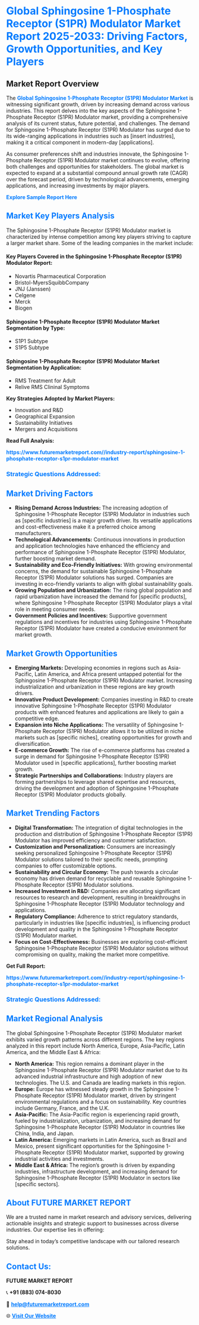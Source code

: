 <h1 style="color: #007BFF;">Global Sphingosine 1-Phosphate Receptor (S1PR) Modulator Market Report 2025-2033: Driving Factors, Growth Opportunities, and Key Players</h1>

<section id="overview">
<h2>Market Report Overview</h2>
<p>The <a href="https://www.futuremarketreport.com//industry-report/sphingosine-1-phosphate-receptor-s1pr-modulator-market" style="color: #007BFF; text-decoration: none;"><strong>Global Sphingosine 1-Phosphate Receptor (S1PR) Modulator Market</strong></a> is witnessing significant growth, driven by increasing demand across various industries. This report delves into the key aspects of the Sphingosine 1-Phosphate Receptor (S1PR) Modulator market, providing a comprehensive analysis of its current status, future potential, and challenges. The demand for Sphingosine 1-Phosphate Receptor (S1PR) Modulator has surged due to its wide-ranging applications in industries such as [insert industries], making it a critical component in modern-day [applications].</p>
<p>As consumer preferences shift and industries innovate, the Sphingosine 1-Phosphate Receptor (S1PR) Modulator market continues to evolve, offering both challenges and opportunities for stakeholders. The global market is expected to expand at a substantial compound annual growth rate (CAGR) over the forecast period, driven by technological advancements, emerging applications, and increasing investments by major players.</p>
</section>

<section id="overview">
<p><a href="https://www.futuremarketreport.com//request-sample/reportId=53352" style="color: #007BFF; text-decoration: none;"><strong>Explore Sample Report Here</strong></a></p>
</section>

<section id="key-players">
<h2 style="color: #007BFF;">Market Key Players Analysis</h2>
<p>The Sphingosine 1-Phosphate Receptor (S1PR) Modulator market is characterized by intense competition among key players striving to capture a larger market share. Some of the leading companies in the market include:</p>
<h4>Key Players Covered in the Sphingosine 1-Phosphate Receptor (S1PR) Modulator Report:</h4>
<ul><li>Novartis Pharmaceutical Corporation</li><li>Bristol-MyersSquibbCompany</li><li>JNJ (Janssen)</li><li>Celgene</li><li>Merck</li><li>Biogen</li></ul>
<h4>Sphingosine 1-Phosphate Receptor (S1PR) Modulator Market Segmentation by Type:</h4>
<ul><li>S1P1 Subtype</li><li>S1P5 Subtype</li></ul>

<h4>Sphingosine 1-Phosphate Receptor (S1PR) Modulator Market Segmentation by Application:</h4>
<ul><li>RMS Treatment for Adult</li><li>Relive RMS Clininal Symptoms</li></ul>
<p><strong>Key Strategies Adopted by Market Players:</strong></p>
<ul>
<li>Innovation and R&D</li>
<li>Geographical Expansion</li>
<li>Sustainability Initiatives</li>
<li>Mergers and Acquisitions</li>
</ul>
</section>

<section>
<p><strong>Read Full Analysis: </strong></p><a href="https://www.futuremarketreport.com//industry-report/sphingosine-1-phosphate-receptor-s1pr-modulator-market" style="color: #007BFF; text-decoration: none;"><strong>https://www.futuremarketreport.com//industry-report/sphingosine-1-phosphate-receptor-s1pr-modulator-market</strong></a>
<h3 style="color: #007BFF;">Strategic Questions Addressed:</h3>
</section>

<section id="driving-factors">
<h2 style="color: #007BFF;">Market Driving Factors</h2>
<ul>
<li><strong>Rising Demand Across Industries:</strong> The increasing adoption of Sphingosine 1-Phosphate Receptor (S1PR) Modulator in industries such as [specific industries] is a major growth driver. Its versatile applications and cost-effectiveness make it a preferred choice among manufacturers.</li>
<li><strong>Technological Advancements:</strong> Continuous innovations in production and application technologies have enhanced the efficiency and performance of Sphingosine 1-Phosphate Receptor (S1PR) Modulator, further boosting market demand.</li>
<li><strong>Sustainability and Eco-Friendly Initiatives:</strong> With growing environmental concerns, the demand for sustainable Sphingosine 1-Phosphate Receptor (S1PR) Modulator solutions has surged. Companies are investing in eco-friendly variants to align with global sustainability goals.</li>
<li><strong>Growing Population and Urbanization:</strong> The rising global population and rapid urbanization have increased the demand for [specific products], where Sphingosine 1-Phosphate Receptor (S1PR) Modulator plays a vital role in meeting consumer needs.</li>
<li><strong>Government Policies and Incentives:</strong> Supportive government regulations and incentives for industries using Sphingosine 1-Phosphate Receptor (S1PR) Modulator have created a conducive environment for market growth.</li>
</ul>
</section>

<section id="growth-opportunities">
<h2 style="color: #007BFF;">Market Growth Opportunities</h2>
<ul>
<li><strong>Emerging Markets:</strong> Developing economies in regions such as Asia-Pacific, Latin America, and Africa present untapped potential for the Sphingosine 1-Phosphate Receptor (S1PR) Modulator market. Increasing industrialization and urbanization in these regions are key growth drivers.</li>
<li><strong>Innovative Product Development:</strong> Companies investing in R&D to create innovative Sphingosine 1-Phosphate Receptor (S1PR) Modulator products with enhanced features and applications are likely to gain a competitive edge.</li>
<li><strong>Expansion into Niche Applications:</strong> The versatility of Sphingosine 1-Phosphate Receptor (S1PR) Modulator allows it to be utilized in niche markets such as [specific niches], creating opportunities for growth and diversification.</li>
<li><strong>E-commerce Growth:</strong> The rise of e-commerce platforms has created a surge in demand for Sphingosine 1-Phosphate Receptor (S1PR) Modulator used in [specific applications], further boosting market growth.</li>
<li><strong>Strategic Partnerships and Collaborations:</strong> Industry players are forming partnerships to leverage shared expertise and resources, driving the development and adoption of Sphingosine 1-Phosphate Receptor (S1PR) Modulator products globally.</li>
</ul>
</section>

<section id="trending-factors">
<h2 style="color: #007BFF;">Market Trending Factors</h2>
<ul>
<li><strong>Digital Transformation:</strong> The integration of digital technologies in the production and distribution of Sphingosine 1-Phosphate Receptor (S1PR) Modulator has improved efficiency and customer satisfaction.</li>
<li><strong>Customization and Personalization:</strong> Consumers are increasingly seeking personalized Sphingosine 1-Phosphate Receptor (S1PR) Modulator solutions tailored to their specific needs, prompting companies to offer customizable options.</li>
<li><strong>Sustainability and Circular Economy:</strong> The push towards a circular economy has driven demand for recyclable and reusable Sphingosine 1-Phosphate Receptor (S1PR) Modulator solutions.</li>
<li><strong>Increased Investment in R&D:</strong> Companies are allocating significant resources to research and development, resulting in breakthroughs in Sphingosine 1-Phosphate Receptor (S1PR) Modulator technology and applications.</li>
<li><strong>Regulatory Compliance:</strong> Adherence to strict regulatory standards, particularly in industries like [specific industries], is influencing product development and quality in the Sphingosine 1-Phosphate Receptor (S1PR) Modulator market.</li>
<li><strong>Focus on Cost-Effectiveness:</strong> Businesses are exploring cost-efficient Sphingosine 1-Phosphate Receptor (S1PR) Modulator solutions without compromising on quality, making the market more competitive.</li>
</ul>
</section>

<section>
<p><strong>Get Full Report: </strong></p><a href="https://www.futuremarketreport.com//industry-report/sphingosine-1-phosphate-receptor-s1pr-modulator-market" style="color: #007BFF; text-decoration: none;"><strong>https://www.futuremarketreport.com//industry-report/sphingosine-1-phosphate-receptor-s1pr-modulator-market</strong></a>
<h3 style="color: #007BFF;">Strategic Questions Addressed:</h3>
</section>


<section id="regional-analysis">
<h2 style="color: #007BFF;">Market Regional Analysis</h2>
<p>The global Sphingosine 1-Phosphate Receptor (S1PR) Modulator market exhibits varied growth patterns across different regions. The key regions analyzed in this report include North America, Europe, Asia-Pacific, Latin America, and the Middle East & Africa:</p>
<ul>
<li><strong>North America:</strong> This region remains a dominant player in the Sphingosine 1-Phosphate Receptor (S1PR) Modulator market due to its advanced industrial infrastructure and high adoption of new technologies. The U.S. and Canada are leading markets in this region.</li>
<li><strong>Europe:</strong> Europe has witnessed steady growth in the Sphingosine 1-Phosphate Receptor (S1PR) Modulator market, driven by stringent environmental regulations and a focus on sustainability. Key countries include Germany, France, and the U.K.</li>
<li><strong>Asia-Pacific:</strong> The Asia-Pacific region is experiencing rapid growth, fueled by industrialization, urbanization, and increasing demand for Sphingosine 1-Phosphate Receptor (S1PR) Modulator in countries like China, India, and Japan.</li>
<li><strong>Latin America:</strong> Emerging markets in Latin America, such as Brazil and Mexico, present significant opportunities for the Sphingosine 1-Phosphate Receptor (S1PR) Modulator market, supported by growing industrial activities and investments.</li>
<li><strong>Middle East & Africa:</strong> The region’s growth is driven by expanding industries, infrastructure development, and increasing demand for Sphingosine 1-Phosphate Receptor (S1PR) Modulator in sectors like [specific sectors].</li>
</ul>
</section>

<footer>
<h2 style="color: #007BFF;">About FUTURE MARKET REPORT</h2>
<p>We are a trusted name in market research and advisory services, delivering actionable insights and strategic support to businesses across diverse industries. Our expertise lies in offering:</p>

<p>Stay ahead in today’s competitive landscape with our tailored research solutions.</p>

<h2 style="color: #007BFF;">Contact Us:</h2>
<p><strong>FUTURE MARKET REPORT</strong></p>
<p>📞 <strong>+91 (883) 074-8030</strong></p>
<p>📧 <strong><a href="mailto:help@futuremarketreport.com" style="color: #007BFF;">help@futuremarketreport.com</a></strong></p>
<p>🌐 <strong><a href="https://www.futuremarketreport.com/" style="color: #007BFF;">Visit Our Website</a></strong></p>
</footer>
